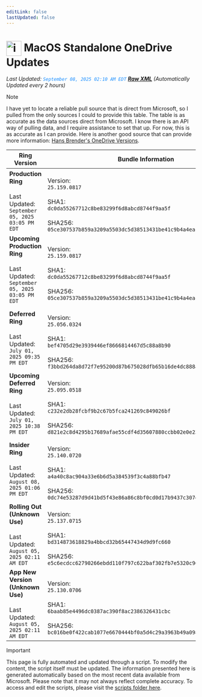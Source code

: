 ```yaml
---
editLink: false
lastUpdated: false
---
```

# <img src="/images/OneDrive_512x512x32.png" alt="image" width="40" style="vertical-align: middle; display: inline-block;" /> MacOS Standalone OneDrive Updates

<span class="extra-small">_Last Updated: <code style="color : dodgerblue">September 08, 2025 02:10 AM EDT</code> [**_Raw XML_**](https://github.com/cocopuff2u/MOFA/blob/main/latest_raw_files/macos_standalone_onedrive_all.xml)
 (Automatically Updated every 2 hours)_</span>

> [!NOTE]
> I have yet to locate a reliable pull source that is direct from Microsoft, so I pulled from the only sources I could to provide this table. The table is as accurate as the data sources direct from Microsoft. I know there is an API way of pulling data, and I require assistance to set that up. For now, this is as accurate as I can provide. Here is another good source that can provide more information: [Hans Brender's OneDrive Versions](https://hansbrender.com/all-onedrive-versions-mac/).

| Ring Version | Bundle Information  | Download |
|------|---------------------|--------------|
| **Production Ring** <br><br>Last Updated: <br> `September 05, 2025 03:05 PM EDT` | <br>Version: <br> `25.159.0817` <br><br> SHA1: <br>`dc0da55267712c8be83299f6d8abcd8744f9aa5f`<br><br> SHA256:<br>`05ce307537b859a3209a5503dc5d38513431be41c9b4a4eac8471175c2df872f` | [<img src='/images/OneDrive_512x512x32.png' alt='Download' width='60' style='vertical-align: middle;' />](https://oneclient.sfx.ms/Mac/Installers/25.159.0817.0003/universal/OneDrive.pkg) |
| **Upcoming Production Ring** <br><br>Last Updated: <br> `September 05, 2025 03:05 PM EDT` | <br>Version: <br> `25.159.0817` <br><br> SHA1: <br>`dc0da55267712c8be83299f6d8abcd8744f9aa5f`<br><br> SHA256:<br>`05ce307537b859a3209a5503dc5d38513431be41c9b4a4eac8471175c2df872f` | [<img src='/images/OneDrive_512x512x32.png' alt='Download' width='60' style='vertical-align: middle;' />](https://oneclient.sfx.ms/Mac/Installers/25.159.0817.0003/universal/OneDrive.pkg) |
| **Deferred Ring** <br><br>Last Updated: <br> `July 01, 2025 09:35 PM EDT` | <br>Version: <br> `25.056.0324` <br><br> SHA1: <br>`bef4705d29e3939446ef8666814467d5c88a8b90`<br><br> SHA256:<br>`f3bbd264da8d72f7e95200d87b675028dfb65b16de4dc888a421cb0a156eaa76` | [<img src='/images/OneDrive_512x512x32.png' alt='Download' width='60' style='vertical-align: middle;' />](https://go.microsoft.com/fwlink/?linkid=861009) |
| **Upcoming Deferred  Ring** <br><br>Last Updated: <br> `July 01, 2025 10:38 PM EDT` | <br>Version: <br> `25.095.0518` <br><br> SHA1: <br>`c232e2db28fcbf9b2c67b5fca241269c849026bf`<br><br> SHA256:<br>`d821e2c8d4295b17689afae55cdf4d35607880ccbb02e0e2383b4d6dcdb16541` | [<img src='/images/OneDrive_512x512x32.png' alt='Download' width='60' style='vertical-align: middle;' />](https://go.microsoft.com/fwlink/?linkid=861010) |
| **Insider Ring** <br><br>Last Updated: <br> `August 08, 2025 01:06 PM EDT` | <br>Version: <br> `25.140.0720` <br><br> SHA1: <br>`a4a40c8ac904a33e6b6d5a384539f3c4a88bfb47`<br><br> SHA256:<br>`0dc74e53287d9d41bd5f43e86a86c8bf0cd0d17b9437c307e541c5b087e7ae8a` | [<img src='/images/OneDrive_512x512x32.png' alt='Download' width='60' style='vertical-align: middle;' />](https://oneclient.sfx.ms/Mac/Installers/25.140.0720.0001/universal/OneDrive.pkg) |
| **Rolling Out (Unknown Use)** <br><br>Last Updated: <br> `August 05, 2025 02:11 AM EDT` | <br>Version: <br> `25.137.0715` <br><br> SHA1: <br>`bd314873618829a4bbcd32b65447434d9d9fc660`<br><br> SHA256:<br>`e5c6ecdcc62790266ebdd110f797c622baf302fb7e5320c964b86434cc73c141` | [<img src='/images/OneDrive_512x512x32.png' alt='Download' width='60' style='vertical-align: middle;' />](https://go.microsoft.com/fwlink/?linkid=861011) |
| **App New Version (Unknown Use)** <br><br>Last Updated: <br> `August 05, 2025 02:11 AM EDT` | <br>Version: <br> `25.130.0706` <br><br> SHA1: <br>`6baab85e4496dc0387ac390f8ac2386326431cbc`<br><br> SHA256:<br>`bc016be0f422cab1077e6670444bf0a5d4c29a3963b49a09818e66e605dfc972` | [<img src='/images/OneDrive_512x512x32.png' alt='Download' width='60' style='vertical-align: middle;' />](https://go.microsoft.com/fwlink/?linkid=823060) |

> [!IMPORTANT]
> This page is fully automated and updated through a script. To modify the content, the script itself must be updated. The information presented here is generated automatically based on the most recent data available from Microsoft. Please note that it may not always reflect complete accuracy. To access and edit the scripts, please visit the [scripts folder here](https://github.com/cocopuff2u/MOFA_WEBSITE/tree/main/update_readme_scripts).
